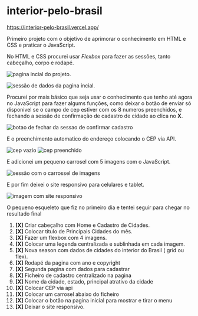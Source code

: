 # interior-pelo-brasil

https://interior-pelo-brasil.vercel.app/

Primeiro projeto com o objetivo de aprimorar o conhecimento em HTML e CSS e praticar o JavaScript.

No HTML e CSS procurei usar *Flexbox* para fazer as sessões, tanto cabeçalho, corpo e rodapé. 

![pagina incial do projeto](https://uploaddeimagens.com.br/images/003/998/915/full/pagina_inicial.jpg?1661549174).

![sessão de dados da pagina incial](https://uploaddeimagens.com.br/images/003/998/921/full/sessao_de_dados.jpg?1661549503).

Procurei por mais básico que seja usar o conhecimento que tenho até agora no JavaScript para fazer algums funções, como deixar o botão de enviar só disponivel se o campo de cep estiver com os 8 numeros preenchidos, e fechando a sessão de confirmação de cadastro de cidade ao clica no **X**.

![botao de fechar da sessao de confirmar cadastro](https://uploaddeimagens.com.br/images/003/998/934/full/sessao_fechar_JS.jpg?1661549840)

E o preenchimento automatico do endereço colocando o CEP via API.

![cep vazio](https://uploaddeimagens.com.br/images/003/998/944/full/cep1.jpg?1661550292) ![cep preenchido](https://uploaddeimagens.com.br/images/003/998/948/full/cep2.jpg?1661550437)

E adicionei um pequeno carrosel com 5 imagens com o JavaScript. 

![sessão com o carrossel de imagens](https://uploaddeimagens.com.br/images/003/998/957/full/carrossel.jpg?1661550601)

E por fim deixei o site responsivo para celulares e tablet. 

![imagem com site responsivo](https://user-images.githubusercontent.com/111694128/186995706-5a80d6ee-a683-4d5b-bf31-c5a415e0bce3.png)


 O pequeno esqueleto que fiz no primeiro dia e tentei seguir para chegar no resultado final
 
1. **[X]** Criar cabeçalho com Home e Cadastro de Cidades.
2. **[X]** Colocar titulo de Principais Cidades do mês.
3. **[X]** Fazer um flexbox com 4 imagens.
4. **[X]** Colocar uma legenda centralizada e sublinhada em cada imagem.
5. **[X]** Nova season com dados de cidades do interior do Brasil ( grid ou flex).
6. **[X]** Rodapé da pagina com ano e copyright
7. **[X]** Segunda pagina com dados para cadastrar
8. **[X]** Ficheiro de cadastro centralizado na pagina
9. **[X]** Nome da cidade, estado, principal atrativo da cidade
10. **[X]** Colocar CEP via api
11. **[X]** Colocar um carrosel abaixo do ficheiro
12. **[X]** Colocar o botão na pagina inicial para mostrar e tirar o menu
13. **[X]** Deixar o site responsivo.

